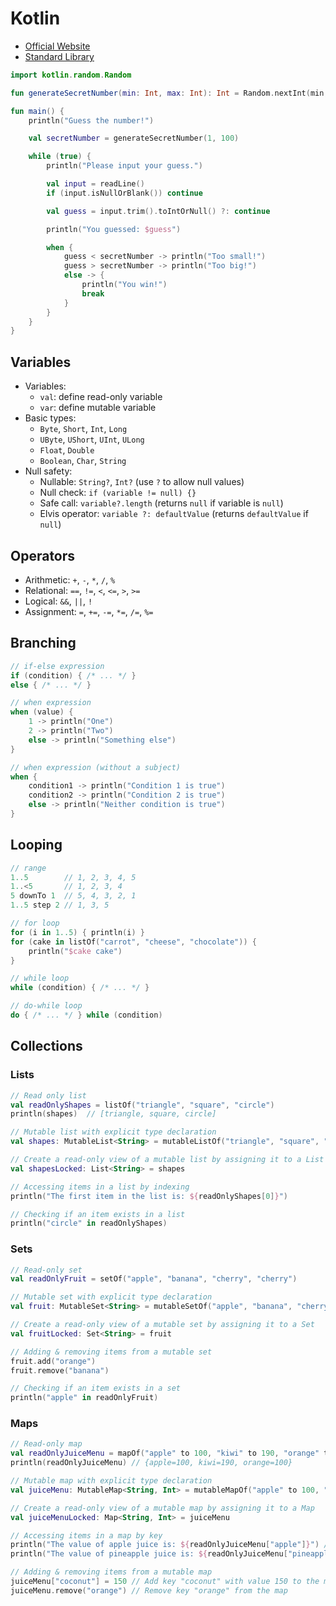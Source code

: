 # Kotlin

- [Official Website](https://kotlinlang.org/)
- [Standard Library](https://kotlinlang.org/api/core/kotlin-stdlib/)

```kotlin
import kotlin.random.Random

fun generateSecretNumber(min: Int, max: Int): Int = Random.nextInt(min, max + 1)

fun main() {
    println("Guess the number!")

    val secretNumber = generateSecretNumber(1, 100)

    while (true) {
        println("Please input your guess.")

        val input = readLine()
        if (input.isNullOrBlank()) continue

        val guess = input.trim().toIntOrNull() ?: continue

        println("You guessed: $guess")

        when {
            guess < secretNumber -> println("Too small!")
            guess > secretNumber -> println("Too big!")
            else -> {
                println("You win!")
                break
            }
        }
    }
}
```

## Variables

- Variables:
  - `val`: define read-only variable
  - `var`: define mutable variable
- Basic types:
  - `Byte`, `Short`, `Int`, `Long`
  - `UByte`, `UShort`, `UInt`, `ULong`
  - `Float`, `Double`
  - `Boolean`, `Char`, `String`
- Null safety:
  - Nullable: `String?`, `Int?` (use `?` to allow null values)
  - Null check: `if (variable != null) {}`
  - Safe call: `variable?.length` (returns `null` if variable is `null`)
  - Elvis operator: `variable ?: defaultValue` (returns `defaultValue` if `null`)

## Operators

- Arithmetic: `+`, `-`, `*`, `/`, `%`
- Relational: `==`, `!=`, `<`, `<=`, `>`, `>=`
- Logical: `&&`, `||`, `!`
- Assignment: `=`, `+=`, `-=`, `*=`, `/=`, `%=`

## Branching

```kotlin
// if-else expression
if (condition) { /* ... */ }
else { /* ... */ }

// when expression
when (value) {
    1 -> println("One")
    2 -> println("Two")
    else -> println("Something else")
}

// when expression (without a subject)
when {
    condition1 -> println("Condition 1 is true")
    condition2 -> println("Condition 2 is true")
    else -> println("Neither condition is true")
}
```

## Looping

```kotlin
// range
1..5        // 1, 2, 3, 4, 5
1..<5       // 1, 2, 3, 4
5 downTo 1  // 5, 4, 3, 2, 1
1..5 step 2 // 1, 3, 5

// for loop
for (i in 1..5) { println(i) }
for (cake in listOf("carrot", "cheese", "chocolate")) {
    println("$cake cake")
}

// while loop
while (condition) { /* ... */ }

// do-while loop
do { /* ... */ } while (condition)

```

## Collections

### Lists

```kotlin
// Read only list
val readOnlyShapes = listOf("triangle", "square", "circle")
println(shapes)  // [triangle, square, circle]

// Mutable list with explicit type declaration
val shapes: MutableList<String> = mutableListOf("triangle", "square", "circle")

// Create a read-only view of a mutable list by assigning it to a List
val shapesLocked: List<String> = shapes

// Accessing items in a list by indexing
println("The first item in the list is: ${readOnlyShapes[0]}")

// Checking if an item exists in a list
println("circle" in readOnlyShapes)
```

### Sets

```kotlin
// Read-only set
val readOnlyFruit = setOf("apple", "banana", "cherry", "cherry")

// Mutable set with explicit type declaration
val fruit: MutableSet<String> = mutableSetOf("apple", "banana", "cherry", "cherry")

// Create a read-only view of a mutable set by assigning it to a Set
val fruitLocked: Set<String> = fruit

// Adding & removing items from a mutable set
fruit.add("orange")
fruit.remove("banana")

// Checking if an item exists in a set
println("apple" in readOnlyFruit)
```

### Maps

```kotlin
// Read-only map
val readOnlyJuiceMenu = mapOf("apple" to 100, "kiwi" to 190, "orange" to 100)
println(readOnlyJuiceMenu) // {apple=100, kiwi=190, orange=100}

// Mutable map with explicit type declaration
val juiceMenu: MutableMap<String, Int> = mutableMapOf("apple" to 100, "kiwi" to 190, "orange" to 100)

// Create a read-only view of a mutable map by assigning it to a Map
val juiceMenuLocked: Map<String, Int> = juiceMenu

// Accessing items in a map by key
println("The value of apple juice is: ${readOnlyJuiceMenu["apple"]}") // 100
println("The value of pineapple juice is: ${readOnlyJuiceMenu["pineapple"]}") // null

// Adding & removing items from a mutable map
juiceMenu["coconut"] = 150 // Add key "coconut" with value 150 to the map
juiceMenu.remove("orange") // Remove key "orange" from the map
```

